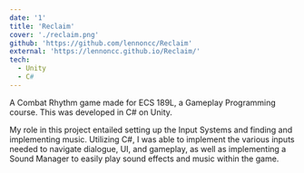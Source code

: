 ```yaml
---
date: '1'
title: 'Reclaim'
cover: './reclaim.png'
github: 'https://github.com/lennoncc/Reclaim'
external: 'https://lennoncc.github.io/Reclaim/'
tech:
  - Unity
  - C#
---
```


A Combat Rhythm game made for ECS 189L, a Gameplay Programming course. This was developed in C# on Unity.

My role in this project entailed setting up the Input Systems and finding and implementing music. Utilizing C#, I was able to implement the various inputs needed to navigate dialogue, UI, and gameplay, as well as implementing a Sound Manager to easily play sound effects and music within the game.
